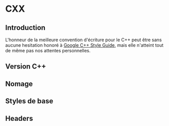 # CXX
## Introduction

   L'honneur de la meilleure convention d'écriture pour le C++ peut être sans aucune hesitation honoré à <a href="https://google.github.io/styleguide/cppguide.html#General_Naming_Rules">Google C++ Style Guide</a>, mais elle n'atteint tout de même pas nos attentes personnelles.
   
## Version C++
## Nomage
## Styles de base
## Headers
